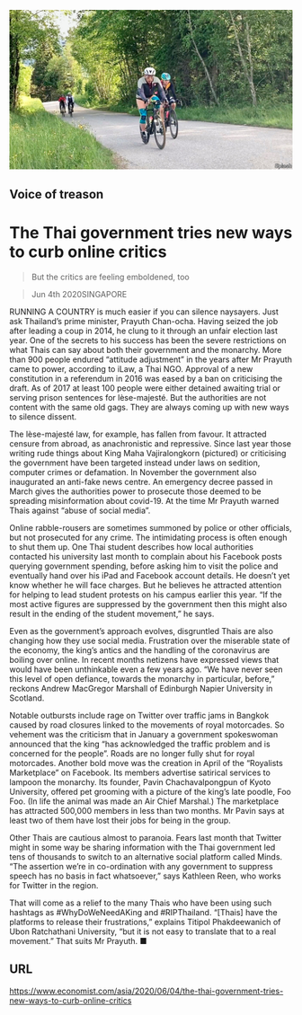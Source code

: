![](./images/20200606_ASP006_0.jpg)

## Voice of treason

# The Thai government tries new ways to curb online critics

> But the critics are feeling emboldened, too

> Jun 4th 2020SINGAPORE

RUNNING A COUNTRY is much easier if you can silence naysayers. Just ask Thailand’s prime minister, Prayuth Chan-ocha. Having seized the job after leading a coup in 2014, he clung to it through an unfair election last year. One of the secrets to his success has been the severe restrictions on what Thais can say about both their government and the monarchy. More than 900 people endured “attitude adjustment” in the years after Mr Prayuth came to power, according to iLaw, a Thai NGO. Approval of a new constitution in a referendum in 2016 was eased by a ban on criticising the draft. As of 2017 at least 100 people were either detained awaiting trial or serving prison sentences for lèse-majesté. But the authorities are not content with the same old gags. They are always coming up with new ways to silence dissent.

The lèse-majesté law, for example, has fallen from favour. It attracted censure from abroad, as anachronistic and repressive. Since last year those writing rude things about King Maha Vajiralongkorn (pictured) or criticising the government have been targeted instead under laws on sedition, computer crimes or defamation. In November the government also inaugurated an anti-fake news centre. An emergency decree passed in March gives the authorities power to prosecute those deemed to be spreading misinformation about covid-19. At the time Mr Prayuth warned Thais against “abuse of social media”.

Online rabble-rousers are sometimes summoned by police or other officials, but not prosecuted for any crime. The intimidating process is often enough to shut them up. One Thai student describes how local authorities contacted his university last month to complain about his Facebook posts querying government spending, before asking him to visit the police and eventually hand over his iPad and Facebook account details. He doesn’t yet know whether he will face charges. But he believes he attracted attention for helping to lead student protests on his campus earlier this year. “If the most active figures are suppressed by the government then this might also result in the ending of the student movement,” he says.

Even as the government’s approach evolves, disgruntled Thais are also changing how they use social media. Frustration over the miserable state of the economy, the king’s antics and the handling of the coronavirus are boiling over online. In recent months netizens have expressed views that would have been unthinkable even a few years ago. “We have never seen this level of open defiance, towards the monarchy in particular, before,” reckons Andrew MacGregor Marshall of Edinburgh Napier University in Scotland.

Notable outbursts include rage on Twitter over traffic jams in Bangkok caused by road closures linked to the movements of royal motorcades. So vehement was the criticism that in January a government spokeswoman announced that the king “has acknowledged the traffic problem and is concerned for the people”. Roads are no longer fully shut for royal motorcades. Another bold move was the creation in April of the “Royalists Marketplace” on Facebook. Its members advertise satirical services to lampoon the monarchy. Its founder, Pavin Chachavalpongpun of Kyoto University, offered pet grooming with a picture of the king’s late poodle, Foo Foo. (In life the animal was made an Air Chief Marshal.) The marketplace has attracted 500,000 members in less than two months. Mr Pavin says at least two of them have lost their jobs for being in the group.

Other Thais are cautious almost to paranoia. Fears last month that Twitter might in some way be sharing information with the Thai government led tens of thousands to switch to an alternative social platform called Minds. “The assertion we’re in co-ordination with any government to suppress speech has no basis in fact whatsoever,” says Kathleen Reen, who works for Twitter in the region.

That will come as a relief to the many Thais who have been using such hashtags as #WhyDoWeNeedAKing and #RIPThailand. “[Thais] have the platforms to release their frustrations,” explains Titipol Phakdeewanich of Ubon Ratchathani University, “but it is not easy to translate that to a real movement.” That suits Mr Prayuth. ■

## URL

https://www.economist.com/asia/2020/06/04/the-thai-government-tries-new-ways-to-curb-online-critics
